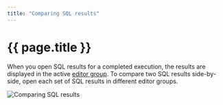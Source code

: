 ```yaml
---
title: "Comparing SQL results"
---
```


# {{ page.title }}

When you open SQL results for a completed execution, the results are displayed in the active [editor group](https://code.visualstudio.com/docs/getstarted/userinterface#_editor-groups). To compare two SQL results side-by-side, open each set of SQL results in different editor groups.

![Comparing SQL results]({{site.baseurl}}/assets/images/tips-tricks-comparing-SQL-results.gif)
